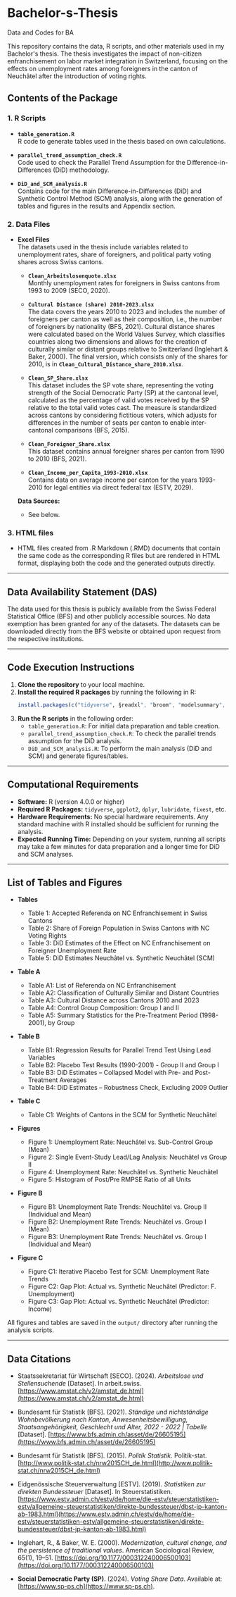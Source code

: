 # Bachelor-s-Thesis
Data and Codes for BA

This repository contains the data, R scripts, and other materials used in my Bachelor's thesis. The thesis investigates the impact of non-citizen enfranchisement on labor market integration in Switzerland, focusing on the effects on unemployment rates among foreigners in the canton of Neuchâtel after the introduction of voting rights.

## Contents of the Package

### 1. R Scripts
- **`table_generation.R`**  
  R code to generate tables used in the thesis based on own calculations.
  
- **`parallel_trend_assumption_check.R`**  
  Code used to check the Parallel Trend Assumption for the Difference-in-Differences (DiD) methodology.

- **`DiD_and_SCM_analysis.R`**  
  Contains code for the main Difference-in-Differences (DiD) and Synthetic Control Method (SCM) analysis, along with the generation of tables and figures in the results and Appendix section.

### 2. Data Files
- **Excel Files**  
  The datasets used in the thesis include variables related to unemployment rates, share of foreigners, and political party voting shares across Swiss cantons. 

  - **`Clean_Arbeitslosenquote.xlsx`**  
    Monthly unemployment rates for foreigners in Swiss cantons from 1993 to 2009 (SECO, 2020).
  
  - **`Cultural Distance (share) 2010-2023.xlsx`**  
    The data covers the years 2010 to 2023 and includes the number of foreigners per canton as well as their composition, i.e., the number of foreigners by nationality 
    (BFS, 2021). Cultural distance shares were calculated based on the World Values Survey, which classifies countries along two dimensions and allows for the creation of 
    culturally similar or distant groups relative to Switzerland (Inglehart & Baker, 2000). The final version, which consists only of the shares for 2010, is in 
    **`Clean_Cultural_Distance_share_2010.xlsx`**.

  - **`Clean_SP_Share.xlsx`**  
    This dataset includes the SP vote share, representing the voting strength of the Social Democratic Party (SP) at the cantonal level, calculated as the percentage of 
    valid votes received by the SP relative to the total valid votes cast. The measure is standardized across cantons by considering fictitious voters, which adjusts for 
    differences in the number of seats per canton to enable inter-cantonal comparisons (BFS, 2015).

  - **`Clean_Foreigner_Share.xlsx`**  
    This dataset contains annual foreigner shares per canton from 1990 to 2010 (BFS, 2021).

  - **`Clean_Income_per_Capita_1993-2010.xlsx`**  
     Contains data on average income per canton for the years 1993-2010 for legal entities via direct federal tax (ESTV, 2029).

  **Data Sources:**  
  - See below.

### 3. HTML files
- HTML files created from .R Markdown (.RMD) documents that contain the same code as the corresponding R files but are rendered in HTML format, displaying both the code and the generated outputs directly.

---

## Data Availability Statement (DAS)

The data used for this thesis is publicly available from the Swiss Federal Statistical Office (BFS) and other publicly accessible sources. No data exemption has been granted for any of the datasets. The datasets can be downloaded directly from the BFS website or obtained upon request from the respective institutions.

---

## Code Execution Instructions

1. **Clone the repository** to your local machine.
2. **Install the required R packages** by running the following in R:
    ```r
    install.packages(c("tidyverse", §readxl", "broom", "modelsummary", "dplyr", "ggplot", "ggtext", "ggfixest", "lmtest", "fixest", "gt", "gtsummary", "plm",  "ggplot2", "dplyr", "lubridate", "Synth", "knitr", "kableExtra", "webshot2", "ragg"))
    ```
3. **Run the R scripts** in the following order:
    - `table_generation.R`: For initial data preparation and table creation.
    - `parallel_trend_assumption_check.R`: To check the parallel trends assumption for the DiD analysis.
    - `DiD_and_SCM_analysis.R`: To perform the main analysis (DiD and SCM) and generate figures/tables.

---

## Computational Requirements

- **Software:** R (version 4.0.0 or higher)
- **Required R Packages:** `tidyverse`, `ggplot2`, `dplyr`, `lubridate`, `fixest`, etc.
- **Hardware Requirements:** No special hardware requirements. Any standard machine with R installed should be sufficient for running the analysis.
- **Expected Running Time:** Depending on your system, running all scripts may take a few minutes for data preparation and a longer time for DiD and SCM analyses.

---

## List of Tables and Figures

 - **Tables**  
    - Table 1: Accepted Referenda on NC Enfranchisement in Swiss Cantons  
    - Table 2: Share of Foreign Population in Swiss Cantons with NC Voting Rights  
    - Table 3: DiD Estimates of the Effect on NC Enfranchisement on Foreigner Unemployment Rate  
    - Table 5: DiD Estimates Neuchâtel vs. Synthetic Neuchâtel (SCM)  

  - **Table A**  
    - Table A1: List of Referenda on NC Enfranchisement  
    - Table A2: Classification of Culturally Similar and Distant Countries  
    - Table A3: Cultural Distance across Cantons 2010 and 2023  
    - Table A4: Control Group Composition: Group I and II  
    - Table A5: Summary Statistics for the Pre-Treatment Period (1998-2001), by Group  

  - **Table B**  
    - Table B1: Regression Results for Parallel Trend Test Using Lead Variables  
    - Table B2: Placebo Test Results (1990-2001) - Group II and Group I  
    - Table B3: DiD Estimates – Collapsed Model with Pre- and Post-Treatment Averages  
    - Table B4: DiD Estimates – Robustness Check, Excluding 2009 Outlier  

  - **Table C**  
    - Table C1: Weights of Cantons in the SCM for Synthetic Neuchâtel  

 - **Figures**  
    - Figure 1: Unemployment Rate: Neuchâtel vs. Sub-Control Group (Mean)  
    - Figure 2: Single Event-Study Lead/Lag Analysis: Neuchâtel vs Group II  
    - Figure 4: Unemployment Rate: Neuchâtel vs. Synthetic Neuchâtel  
    - Figure 5: Histogram of Post/Pre RMPSE Ratio of all Units  

  - **Figure B**  
    - Figure B1: Unemployment Rate Trends: Neuchâtel vs. Group II (Individual and Mean)  
    - Figure B2: Unemployment Rate Trends: Neuchâtel vs. Group I (Mean)  
    - Figure B3: Unemployment Rate Trends: Neuchâtel vs. Group I (Individual and Mean)  

  - **Figure C**  
    - Figure C1: Iterative Placebo Test for SCM: Unemployment Rate Trends  
    - Figure C2: Gap Plot: Actual vs. Synthetic Neuchâtel (Predictor: F. Unemployment)  
    - Figure C3: Gap Plot: Actual vs. Synthetic Neuchâtel (Predictor: Income)  

  
All figures and tables are saved in the `output/` directory after running the analysis scripts.

---

## Data Citations

- Staatssekretariat für Wirtschaft [SECO]. (2024). *Arbeitslose und Stellensuchende* [Dataset]. In arbeit.swiss. [https://www.amstat.ch/v2/amstat_de.html](https://www.amstat.ch/v2/amstat_de.html)
- Bundesamt für Statistik [BFS]. (2021). *Ständige und nichtständige Wohnbevölkerung nach Kanton, Anwesenheitsbewilligung, Staatsangehörigkeit, Geschlecht und Alter, 2022 - 2022 | Tabelle* [Dataset]. [https://www.bfs.admin.ch/asset/de/26605195](https://www.bfs.admin.ch/asset/de/26605195)
- Bundesamt für Statistik [BFS]. (2015). *Politik Statistik*. Politik-stat. [http://www.politik-stat.ch/nrw2015CH_de.html](http://www.politik-stat.ch/nrw2015CH_de.html)
- Eidgenössische Steuerverwaltung [ESTV]. (2019). *Statistiken zur direkten Bundessteuer* [Dataset]. In Steuerstatistiken. [https://www.estv.admin.ch/estv/de/home/die-estv/steuerstatistiken-estv/allgemeine-steuerstatistiken/direkte-bundessteuer/dbst-jp-kanton-ab-1983.html](https://www.estv.admin.ch/estv/de/home/die-estv/steuerstatistiken-estv/allgemeine-steuerstatistiken/direkte-bundessteuer/dbst-jp-kanton-ab-1983.html)
- Inglehart, R., & Baker, W. E. (2000). *Modernization, cultural change, and the persistence of traditional values*. American Sociological Review, 65(1), 19–51. [https://doi.org/10.1177/000312240006500103](https://doi.org/10.1177/000312240006500103)





- **Social Democratic Party (SP)**. (2024). *Voting Share Data*. Available at: [https://www.sp-ps.ch](https://www.sp-ps.ch).


